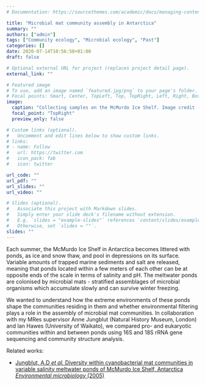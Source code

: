 ```yaml
---
# Documentation: https://sourcethemes.com/academic/docs/managing-content/

title: "Microbial mat community assembly in Antarctica"
summary: ""
authors: ["admin"]
tags: ["Community ecology", "Microbial ecology", "Past"]
categories: []
date: 2020-07-14T10:56:58+01:00
draft: false

# Optional external URL for project (replaces project detail page).
external_link: ""

# Featured image
# To use, add an image named `featured.jpg/png` to your page's folder.
# Focal points: Smart, Center, TopLeft, Top, TopRight, Left, Right, BottomLeft, Bottom, BottomRight.
image:
  caption: "Collecting samples on the McMurdo Ice Shelf. Image credit - Anne Jungblut"
  focal_point: "TopRight"
  preview_only: false

# Custom links (optional).
#   Uncomment and edit lines below to show custom links.
# links:
# - name: Follow
#   url: https://twitter.com
#   icon_pack: fab
#   icon: twitter

url_code: ""
url_pdf: ""
url_slides: ""
url_video: ""

# Slides (optional).
#   Associate this project with Markdown slides.
#   Simply enter your slide deck's filename without extension.
#   E.g. `slides = "example-slides"` references `content/slides/example-slides.md`.
#   Otherwise, set `slides = ""`.
slides: ""
---
```


Each summer, the McMurdo Ice Shelf in Antarctica becomes littered with ponds, as ice and snow thaw, and pool in depressions on its surface. Variable amounts of trapped marine sediments and salt are released, meaning that ponds located within a few meters of each other can be at opposite ends of the scale in terms of salinity and pH. The meltwater ponds are colonised by microbial mats - stratified assemblages of microbial organisms which accumulate slowly and can survive winter freezing.

We wanted to understand how the extreme environments of these ponds shape the communities residing in them and whether environmental filtering plays a role in the assembly of microbial mat communities. In collaboration with my MRes supervisor Anne Jungblut (Natural History Museum, London) and Ian Hawes (University of Waikato), we compared pro- and eukaryotic communities within and between ponds using 16S and 18S rRNA gene sequencing and community structure analysis.

Related works:
*	[Jungblut, A.D _et al._ Diversity within cyanobacterial mat communities in variable salinity meltwater ponds of McMurdo Ice Shelf, Antarctica _Environmental microbiology_ (2005)](https://doi.org/10.1111/j.1462-2920.2005.00717.x)